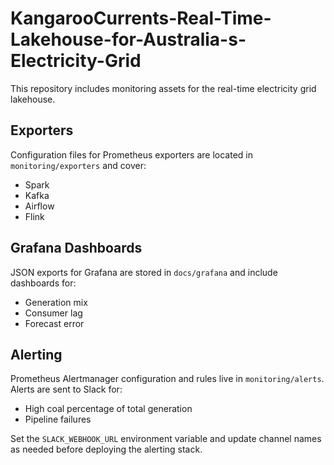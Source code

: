 # KangarooCurrents-Real-Time-Lakehouse-for-Australia-s-Electricity-Grid

This repository includes monitoring assets for the real-time electricity grid lakehouse.

## Exporters
Configuration files for Prometheus exporters are located in `monitoring/exporters` and cover:
- Spark
- Kafka
- Airflow
- Flink

## Grafana Dashboards
JSON exports for Grafana are stored in `docs/grafana` and include dashboards for:
- Generation mix
- Consumer lag
- Forecast error

## Alerting
Prometheus Alertmanager configuration and rules live in `monitoring/alerts`. Alerts are sent to Slack for:
- High coal percentage of total generation
- Pipeline failures

Set the `SLACK_WEBHOOK_URL` environment variable and update channel names as needed before deploying the alerting stack.
